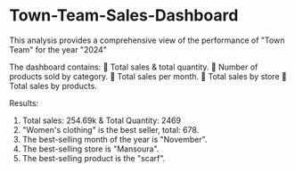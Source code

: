 # Town-Team-Sales-Dashboard
This analysis provides a comprehensive view of the performance of "Town Team" for the year "2024"

The dashboard contains:
 📌 Total sales & total quantity.
 📌 Number of products sold by category.
 📌 Total sales per month.
 📌 Total sales by store
 📌 Total sales by products.

Results:
1. Total sales: 254.69k & Total Quantity: 2469
2. "Women's clothing" is the best seller, total: 678.
3. The best-selling month of the year is "November".
4. The best-selling store is "Mansoura".
5. The best-selling product is the "scarf".
